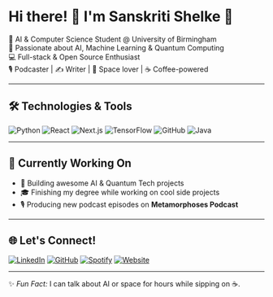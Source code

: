 # Hi there! 👋 I'm Sanskriti Shelke 🚀

🌌 AI & Computer Science Student @ University of Birmingham  
🧠 Passionate about AI, Machine Learning & Quantum Computing  
💻 Full-stack & Open Source Enthusiast  
🎙️ Podcaster | ✍️ Writer | 🚀 Space lover | ☕ Coffee-powered

---

## 🛠️ Technologies & Tools
![Python](https://img.shields.io/badge/-Python-3776AB?style=flat&logo=python&logoColor=white)
![React](https://img.shields.io/badge/-React-61DAFB?style=flat&logo=react&logoColor=white)
![Next.js](https://img.shields.io/badge/-Next.js-000000?style=flat&logo=next.js)
![TensorFlow](https://img.shields.io/badge/-TensorFlow-FF6F00?style=flat&logo=tensorflow&logoColor=white)
![GitHub](https://img.shields.io/badge/-GitHub-181717?style=flat&logo=github)
![Java](https://img.shields.io/badge/-Java-007396?style=flat&logo=java&logoColor=white)

---

## 🎯 Currently Working On
- 🚀 Building awesome AI & Quantum Tech projects
- 🎓 Finishing my degree while working on cool side projects
- 🎙️ Producing new podcast episodes on **Metamorphoses Podcast**

---

## 🌐 Let's Connect!
[![LinkedIn](https://img.shields.io/badge/-LinkedIn-blue?style=flat&logo=linkedin&logoColor=white)](https://www.linkedin.com/in/sanskritishelke/)
[![GitHub](https://img.shields.io/badge/-GitHub-181717?style=flat&logo=github&logoColor=white)](https://github.com/san5kriti)
[![Spotify](https://img.shields.io/badge/-Podcast-1DB954?style=flat&logo=spotify&logoColor=white)](https://open.spotify.com/show/5FbN4lYxZUKf6oTQiBFSe3)
[![Website](https://img.shields.io/badge/-sanskritishelke.com-141414?style=flat&logo=firefox-browser&logoColor=white)](https://sanskritishelke.com/)

---

✨ _Fun Fact:_ I can talk about AI or space for hours while sipping on ☕.
